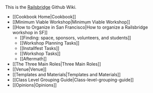 This is the [Railsbridge](http://railsbridge.org) Github Wiki.
* [[Cookbook Home|Cookbook]]
* [[Minimum Viable Workshop|Minimum Viable Workshop]]
* [[How to Organize in San Francisco|How to organize a Railsbridge workshop in SF]]
  * [[Finding: space, sponsors, volunteers, and students]] 
  * [[Workshop Planning Tasks]]
  * [[Installfest Tasks]]
  * [[Workshop Tasks]]
  * [[Aftermath]]
* [[The Three Main Roles|Three Main Roles]]
* [[Venue|Venue]]
* [[Templates and Materials|Templates and Materials]]
* [[Class Level Grouping Guide|Class-level-grouping-guide]]
* [[Opinions|Opinions]]